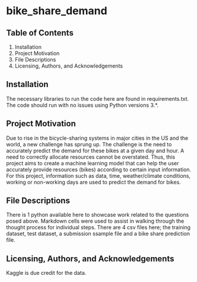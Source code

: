 # bike_share_demand
## Table of Contents
  1. Installation
  2. Project Motivation
  3. File Descriptions
  4. Licensing, Authors, and Acknowledgements

## Installation
The necessary libraries to run the code here are found in requirements.txt. The code should run with no issues using Python versions 3.*.

## Project Motivation
Due to rise in the bicycle-sharing systems in major cities in the US and the world, a new challenge has sprung up. The challenge is the need to accurately predict the demand for these bikes at a given day and hour. A need to correctly allocate resources cannot be overstated. Thus, this project aims to create a machine learning model that can help the user accurately provide resources (bikes) according to certain input information. For this project, information such as data, time, weather/climate conditions, working or non-working days are used to predict the demand for bikes. 

## File Descriptions
There is 1 python available here to showcase work related to the questions posed above. Markdown cells were used to assist in walking through the thought process for individual steps. There are 4 csv files here; the training dataset, test dataset, a submission ssample file and a bike share prediction file.

## Licensing, Authors, and Acknowledgements
Kaggle is due credit for the data.
